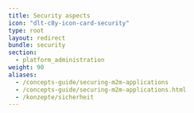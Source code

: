 ```yaml
---
title: Security aspects
icon: "dlt-c8y-icon-card-security"
type: root
layout: redirect
bundle: security
section: 
  - platform_administration
weight: 90
aliases:
  - /concepts-guide/securing-m2m-applications
  - /concepts-guide/securing-m2m-applications.html
  - /konzepte/sicherheit
---
```



